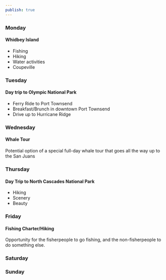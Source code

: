 ```yaml
---
publish: true
---
```

### Monday
#### Whidbey Island
- Fishing
- Hiking
- Water activities
- Coupeville

### Tuesday
#### Day trip to Olympic National Park
- Ferry Ride to Port Townsend
- Breakfast/Brunch in downtown Port Townsend
- Drive up to Hurricane Ridge

### Wednesday
#### Whale Tour
Potential option of a special full-day whale tour that goes all the way up to the San Juans

### Thursday
#### Day Trip to North Cascades National Park
- Hiking
- Scenery
- Beauty

### Friday
#### Fishing Charter/Hiking
Opportunity for the fisherpeople to go fishing, and the non-fisherpeople to do something else.

### Saturday


### Sunday
